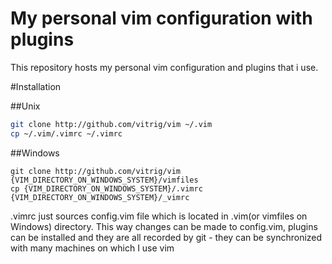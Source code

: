 # My personal vim configuration with plugins

This repository hosts my personal vim configuration and plugins that i use.

#Installation

##Unix
```bash
git clone http://github.com/vitrig/vim ~/.vim
cp ~/.vim/.vimrc ~/.vimrc
```

##Windows
```
git clone http://github.com/vitrig/vim {VIM_DIRECTORY_ON_WINDOWS_SYSTEM}/vimfiles
cp {VIM_DIRECTORY_ON_WINDOWS_SYSTEM}/.vimrc {VIM_DIRECTORY_ON_WINDOWS_SYSTEM}/_vimrc
```

.vimrc just sources config.vim file which is located in .vim(or vimfiles on Windows) directory.
This way changes can be made to config.vim, plugins can be installed and they are all recorded
by git - they can be synchronized with many machines on which I use vim
